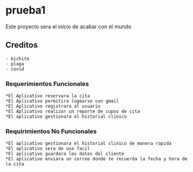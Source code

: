 # prueba1
Este proyecto sera el inicio de acabar con el mundo
## Creditos
    - bichito
    - plaga
    - covid
    

### Requerimientos Funcionales
    *El Aplicativo reservara la cita
    *El Aplicativo permitira logearse con gmail
    *El Aplicativo registrara al usuario
    *El Aplicativo realizar un reporte de cupos de cita
    *El aplicativo gestionara el historial clínico

### Requirimientos No Funcionales
    *El aplicativo gestionara el historial clinico de manera rapida
    *El aplicativo sera de uso facil
    *El aplicativo guardara los datos del cliente
    *El aplicativo enviara un correo donde te recuerda la fecha y hora de la cita


